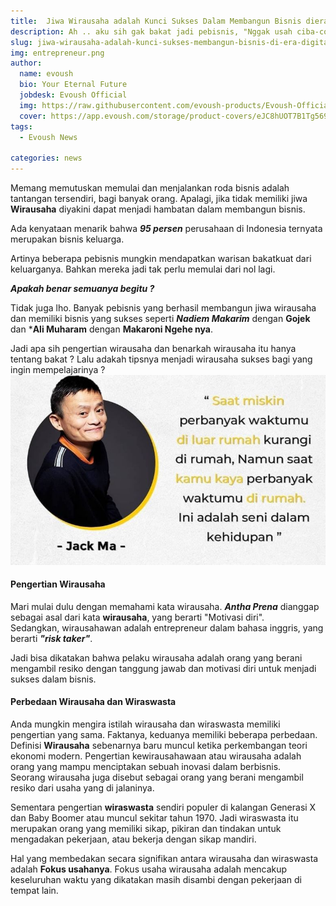 ```yaml
---
title:  Jiwa Wirausaha adalah Kunci Sukses Dalam Membangun Bisnis diera Digital
description: Ah .. aku sih gak bakat jadi pebisnis, "Nggak usah ciba-coba memulai bisnis...emang nggak bakat bisnis, udah...
slug: jiwa-wirausaha-adalah-kunci-sukses-membangun-bisnis-di-era-digital
img: entrepreneur.png
author:
  name: evoush
  bio: Your Eternal Future
  jobdesk: Evoush Official
  img: https://raw.githubusercontent.com/evoush-products/Evoush-Official-Website/master/static/icon_128.png
  cover: https://app.evoush.com/storage/product-covers/eJC8hUOT7B1Tg56943hWhsI9KMH8k7CdRe2OFDbo.jpg
tags:
  - Evoush News

categories: news
---  
```


Memang memutuskan memulai dan menjalankan roda bisnis adalah tantangan tersendiri, bagi banyak orang. Apalagi, jika tidak memiliki jiwa **Wirausaha** diyakini dapat menjadi hambatan dalam membangun bisnis.  

Ada kenyataan menarik bahwa ***95 persen*** perusahaan di Indonesia ternyata merupakan bisnis keluarga.  

Artinya beberapa pebisnis mungkin mendapatkan warisan bakatkuat dari keluarganya. Bahkan mereka jadi tak perlu memulai dari nol lagi.  

***Apakah benar semuanya begitu ?***  

Tidak juga lho. Banyak pebisnis yang berhasil membangun jiwa wirausaha dan memiliki bisnis yang sukses seperti ***Nadiem Makarim*** dengan **Gojek** dan ***Ali Muharam** dengan **Makaroni Ngehe nya**.  

Jadi apa sih pengertian wirausaha dan benarkah wirausaha itu hanya tentang bakat ? Lalu adakah tipsnya menjadi wirausaha sukses bagi yang ingin mempelajarinya ?  
<img src="https://raw.githubusercontent.com/evoush-products/bahan_evoush/master/blog/j_ma.jpg" class="img-fluid">  

#### Pengertian Wirausaha  
Mari mulai dulu dengan memahami kata wirausaha. ***Antha Prena*** dianggap sebagai asal dari kata **wirausaha**, yang berarti "Motivasi diri".  
Sedangkan, wirausahawan adalah entrepreneur dalam bahasa inggris, yang berarti ***"risk taker"***.  

Jadi bisa dikatakan bahwa pelaku wirausaha adalah orang yang berani mengambil resiko dengan tanggung jawab dan motivasi diri untuk menjadi sukses dalam bisnis.  


#### Perbedaan Wirausaha dan Wiraswasta  
Anda mungkin mengira istilah wirausaha dan wiraswasta memiliki pengertian yang sama. Faktanya, keduanya memiliki beberapa perbedaan.  
Definisi **Wirausaha** sebenarnya baru muncul ketika perkembangan teori ekonomi modern. Pengertian kewirausahawaan atau wirausaha adalah orang yang mampu menciptakan sebuah inovasi dalam berbisnis.  
Seorang wirausaha juga disebut sebagai orang yang berani mengambil resiko dari usaha yang di jalaninya.  

Sementara pengertian **wiraswasta** sendiri populer di kalangan Generasi X dan Baby Boomer atau muncul sekitar tahun 1970. Jadi wiraswasta itu merupakan orang yang memiliki sikap, pikiran dan tindakan untuk mengadakan pekerjaan, atau bekerja dengan sikap mandiri.  

Hal yang membedakan secara signifikan antara wirausaha dan wiraswasta adalah **Fokus usahanya**. Fokus usaha wirausaha adalah mencakup keseluruhan waktu yang dikatakan masih disambi dengan pekerjaan di tempat lain.  




